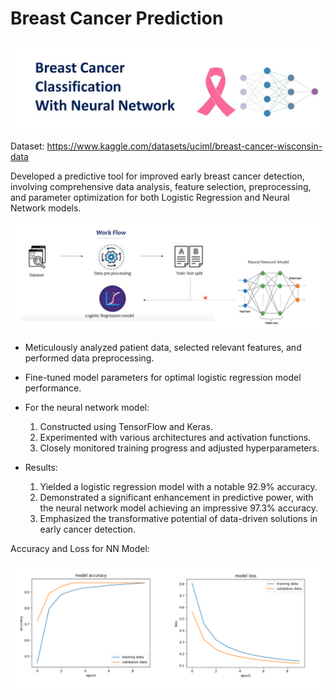 # Breast Cancer Prediction


<div class="image-container"><img src="/images/breast_cancer.png" alt="Project Image"> </div>

Dataset: https://www.kaggle.com/datasets/uciml/breast-cancer-wisconsin-data


Developed a predictive tool for improved early breast cancer detection, involving comprehensive data analysis, feature selection, preprocessing, and parameter optimization for both Logistic Regression and Neural Network models. <br>

<div class="image-container"><img src="/images/overview_breastCancer.png" alt="Project Image"> </div>

- Meticulously analyzed patient data, selected relevant features, and performed data preprocessing. <br>
- Fine-tuned model parameters for optimal logistic regression model performance.<br>
- For the neural network model:<br>
    1. Constructed using TensorFlow and Keras.<br>
    2. Experimented with various architectures and activation functions.<br>
    3. Closely monitored training progress and adjusted hyperparameters.<br>
    
- Results: <br>
    1. Yielded a logistic regression model with a notable 92.9% accuracy.<br>
    2. Demonstrated a significant enhancement in predictive power, with the neural network model achieving an impressive 97.3% accuracy.<br>
    3. Emphasized the transformative potential of data-driven solutions in early cancer detection.<br> 
   
    
 Accuracy and Loss for NN Model:
 
<div class="image-container"><img src="/images/NN_model_accuracy_Loss.png" alt="Project Image"> </div>   
 